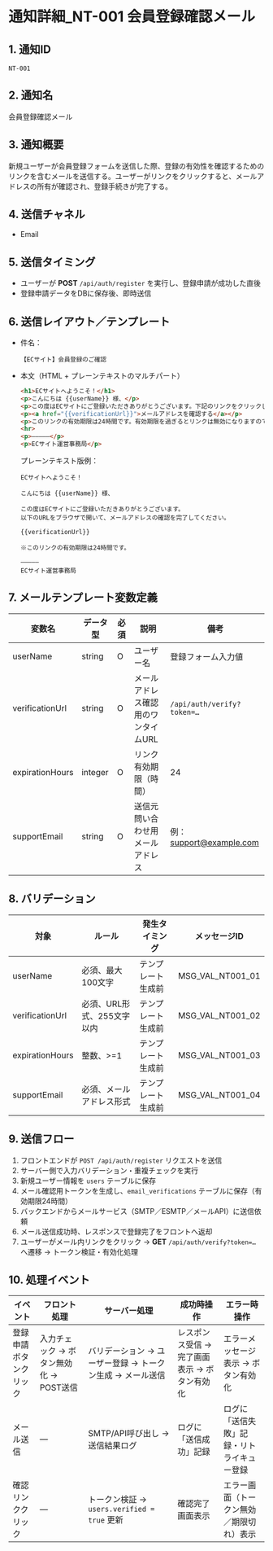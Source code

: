 # 通知詳細_NT-001 会員登録確認メール

## 1. 通知ID

`NT-001`

## 2. 通知名

会員登録確認メール

## 3. 通知概要

新規ユーザーが会員登録フォームを送信した際、登録の有効性を確認するためのリンクを含むメールを送信する。ユーザーがリンクをクリックすると、メールアドレスの所有が確認され、登録手続きが完了する。

## 4. 送信チャネル

- Email

## 5. 送信タイミング

- ユーザーが **POST** `/api/auth/register` を実行し、登録申請が成功した直後  
- 登録申請データをDBに保存後、即時送信

## 6. 送信レイアウト／テンプレート

- 件名：  
  ```
  【ECサイト】会員登録のご確認
  ```
- 本文（HTML + プレーンテキストのマルチパート）  
  ```html
  <h1>ECサイトへようこそ！</h1>
  <p>こんにちは {{userName}} 様、</p>
  <p>この度はECサイトにご登録いただきありがとうございます。下記のリンクをクリックして、メールアドレスの確認を完了してください。</p>
  <p><a href="{{verificationUrl}}">メールアドレスを確認する</a></p>
  <p>このリンクの有効期限は24時間です。有効期限を過ぎるとリンクは無効になりますのでご注意ください。</p>
  <hr>
  <p>―――――</p>
  <p>ECサイト運営事務局</p>
  ```
  プレーンテキスト版例：
  ```
  ECサイトへようこそ！

  こんにちは {{userName}} 様、

  この度はECサイトにご登録いただきありがとうございます。
  以下のURLをブラウザで開いて、メールアドレスの確認を完了してください。

  {{verificationUrl}}

  ※このリンクの有効期限は24時間です。

  ―――――
  ECサイト運営事務局
  ```

## 7. メールテンプレート変数定義

| 変数名             | データ型 | 必須 | 説明                                    | 備考                        |
|-------------------|--------|-----|---------------------------------------|----------------------------|
| userName          | string | O   | ユーザー名                              | 登録フォーム入力値            |
| verificationUrl   | string | O   | メールアドレス確認用のワンタイムURL       | `/api/auth/verify?token=…`  |
| expirationHours   | integer| O   | リンク有効期限（時間）                   | 24                           |
| supportEmail      | string | O   | 送信元問い合わせ用メールアドレス         | 例：support@example.com     |

## 8. バリデーション

| 対象               | ルール                                    | 発生タイミング       | メッセージID        |
|-------------------|-----------------------------------------|--------------------|-------------------|
| userName          | 必須、最大100文字                       | テンプレート生成前  | MSG_VAL_NT001_01  |
| verificationUrl   | 必須、URL形式、255文字以内             | テンプレート生成前  | MSG_VAL_NT001_02  |
| expirationHours   | 整数、>=1                                | テンプレート生成前  | MSG_VAL_NT001_03  |
| supportEmail      | 必須、メールアドレス形式                | テンプレート生成前  | MSG_VAL_NT001_04  |

## 9. 送信フロー

1. フロントエンドが `POST /api/auth/register` リクエストを送信  
2. サーバー側で入力バリデーション・重複チェックを実行  
3. 新規ユーザー情報を `users` テーブルに保存  
4. メール確認用トークンを生成し、`email_verifications` テーブルに保存（有効期限24時間）  
5. バックエンドからメールサービス（SMTP／ESMTP／メールAPI）に送信依頼  
6. メール送信成功時、レスポンスで登録完了をフロントへ返却  
7. ユーザーがメール内リンクをクリック → **GET** `/api/auth/verify?token=…` へ遷移 → トークン検証・有効化処理

## 10. 処理イベント

| イベント                | フロント処理                                | サーバー処理                                               | 成功時操作                             | エラー時操作                            |
|-----------------------|-------------------------------------------|----------------------------------------------------------|--------------------------------------|---------------------------------------|
| 登録申請ボタンクリック    | 入力チェック → ボタン無効化 → POST送信         | バリデーション → ユーザー登録 → トークン生成 → メール送信   | レスポンス受信 → 完了画面表示 → ボタン有効化 | エラーメッセージ表示 → ボタン有効化         |
| メール送信            | —                                         | SMTP/API呼び出し → 送信結果ログ                             | ログに「送信成功」記録                | ログに「送信失敗」記録・リトライキュー登録 |
| 確認リンククリック      | —                                         | トークン検証 → `users.verified = true` 更新                | 確認完了画面表示                      | エラー画面（トークン無効／期限切れ）表示       |